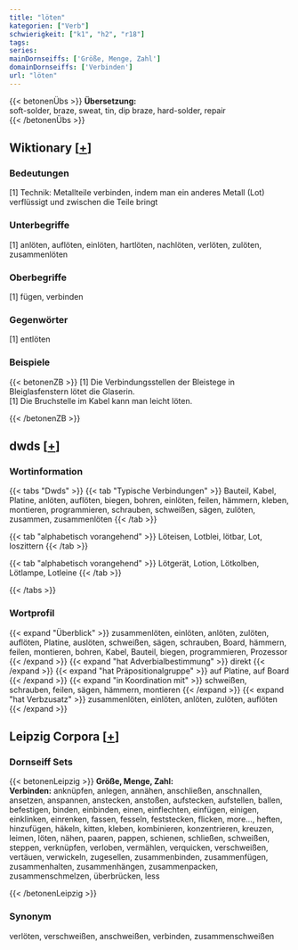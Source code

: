 ```yaml
---
title: "löten"
kategorien: ["Verb"]
schwierigkeit: ["k1", "h2", "r18"]
tags:
series:
mainDornseiffs: ['Größe, Menge, Zahl']
domainDornseiffs: ['Verbinden']
url: "löten"
---
```


{{< betonenÜbs >}}
**Übersetzung:**  
soft-solder, braze, sweat, tin, dip braze, hard-solder, repair  
{{< /betonenÜbs >}}

## Wiktionary [[+](https://de.wiktionary.org/wiki/löten)]

### Bedeutungen
[1] Technik: Metallteile verbinden, indem man ein anderes Metall (Lot) verflüssigt und zwischen die Teile bringt  

### Unterbegriffe
[1] anlöten, auflöten, einlöten, hartlöten, nachlöten, verlöten, zulöten, zusammenlöten  

### Oberbegriffe
[1] fügen, verbinden  

### Gegenwörter
[1] entlöten  

### Beispiele
{{< betonenZB >}}
[1] Die Verbindungsstellen der Bleistege in Bleiglasfenstern lötet die Glaserin.  
[1] Die Bruchstelle im Kabel kann man leicht löten.  

{{< /betonenZB >}}


## dwds [[+](https://www.dwds.de/wb/löten)]

### Wortinformation
{{< tabs "Dwds" >}}
{{< tab "Typische Verbindungen" >}}
Bauteil, Kabel, Platine, anlöten, auflöten, biegen, bohren, einlöten, feilen, hämmern, kleben, montieren, programmieren, schrauben, schweißen, sägen, zulöten, zusammen, zusammenlöten
{{< /tab >}}

{{< tab "alphabetisch vorangehend" >}}
Löteisen, Lotblei, lötbar, Lot, loszittern
{{< /tab >}}

{{< tab "alphabetisch vorangehend" >}}
Lötgerät, Lotion, Lötkolben, Lötlampe, Lotleine
{{< /tab >}}

{{< /tabs >}}

### Wortprofil
{{< expand "Überblick" >}} zusammenlöten, einlöten, anlöten, zulöten, auflöten, Platine, auslöten, schweißen, sägen, schrauben, Board, hämmern, feilen, montieren, bohren, Kabel, Bauteil, biegen, programmieren, Prozessor {{< /expand >}}
{{< expand "hat Adverbialbestimmung" >}} direkt {{< /expand >}}
{{< expand "hat Präpositionalgruppe" >}} auf Platine, auf Board {{< /expand >}}
{{< expand "in Koordination mit" >}} schweißen, schrauben, feilen, sägen, hämmern, montieren {{< /expand >}}
{{< expand "hat Verbzusatz" >}} zusammenlöten, einlöten, anlöten, zulöten, auflöten {{< /expand >}}

## Leipzig Corpora [[+](https://corpora.uni-leipzig.de/en/res?word=löten&corpusId=deu_newscrawl-public_2018)]

### Dornseiff Sets
{{< betonenLeipzig >}}
**Größe, Menge, Zahl:**  
**Verbinden:** anknüpfen, anlegen, annähen, anschließen, anschnallen, ansetzen, anspannen, anstecken, anstoßen, aufstecken, aufstellen, ballen, befestigen, binden, einbinden, einen, einflechten, einfügen, einigen, einklinken, einrenken, fassen, fesseln, feststecken, flicken, more..., heften, hinzufügen, häkeln, kitten, kleben, kombinieren, konzentrieren, kreuzen, leimen, löten, nähen, paaren, pappen, schienen, schließen, schweißen, steppen, verknüpfen, verloben, vermählen, verquicken, verschweißen, vertäuen, verwickeln, zugesellen, zusammenbinden, zusammenfügen, zusammenhalten, zusammenhängen, zusammenpacken, zusammenschmelzen, überbrücken, less  

{{< /betonenLeipzig >}}

### Synonym
verlöten, verschweißen, anschweißen, verbinden, zusammenschweißen


